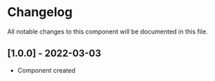 # Changelog
All notable changes to this component will be documented in this file.

## [1.0.0] - 2022-03-03
- Component created
